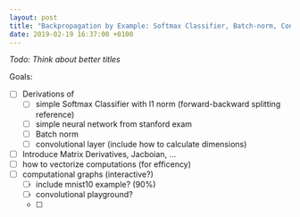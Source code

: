 ```yaml
---
layout: post
title: "Backpropagation by Example: Softmax Classifier, Batch-norm, Convolutions, ..."
date: 2019-02-19 16:37:00 +0100
---
```


*Todo: Think about better titles*

Goals:
- [ ] Derivations of
    - [ ] simple Softmax Classifier with l1 norm (forward-backward splitting reference)
    - [ ] simple neural network from stanford exam
    - [ ] Batch norm
    - [ ] convolutional layer (include how to calculate dimensions)
- [ ] Introduce Matrix Derivatives, Jacboian, ...
- [ ] how to vectorize computations (for efficency)
- [ ] computational graphs (interactive?)
    - [ ] include mnist10 example? (90%)
    - [ ] convolutional playground?
    - [ ]

